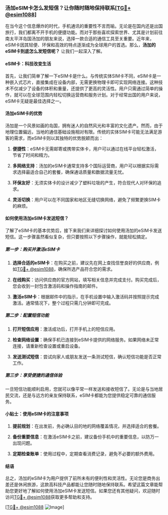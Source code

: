 ### 汤加eSIM卡怎么发短信？让你随时随地保持联系[[TG💪+ @esim1088](https://t.me/s/esim1088)]

在当今这个信息爆炸的时代，手机通讯的重要性不言而喻。无论是在国内还是出国旅行，我们都离不开手机的便捷功能。而对于那些喜欢探索世界、尤其是计划前往南太平洋岛国汤加的朋友来说，选择一款合适的通信工具至关重要。近年来，eSIM卡因其轻便、环保和高效的特点逐渐成为全球用户的首选。那么，**汤加的eSIM卡到底怎么发短信呢？** 让我们一起深入了解。

#### eSIM卡：科技改变生活

首先，让我们简单了解一下eSIM卡是什么。与传统实体SIM卡不同，eSIM卡是一种嵌入式芯片，直接集成在设备内部，无需更换物理卡即可实现网络连接。这种技术不仅减少了设备的体积和重量，还提供了更高的灵活性。用户只需通过简单的操作，就可以在全球范围内轻松切换运营商和服务计划。对于经常出国的用户来说，eSIM卡无疑是最佳选择之一。

#### 汤加eSIM卡的优势

汤加是一个风景如画的岛国，拥有迷人的自然风光和丰富的文化遗产。然而，由于地理位置偏远，当地的通信基础设施相对有限。传统的实体SIM卡可能无法满足游客的需求，而eSIM卡则以其独特的优势脱颖而出：

1. **便捷性**：eSIM卡无需邮寄或携带实体卡，用户可以通过在线平台轻松激活，节省了时间和精力。
   
2. **多网络支持**：汤加的eSIM卡通常支持多个国际运营商，用户可以根据实际需求选择最适合自己的套餐，确保通话质量和数据流量无忧。

3. **环保友好**：无须实体卡的设计减少了塑料垃圾的产生，符合现代人对环保的追求。

4. **灵活切换**：用户可以在不同国家和地区无缝切换网络，避免了频繁更换SIM卡的麻烦。

#### 如何使用汤加eSIM卡发送短信？

了解了eSIM卡的基本优势后，接下来我们来详细探讨如何使用汤加的eSIM卡发送短信。这一步骤虽然看似复杂，但只要按照以下步骤操作，就能轻松搞定。

##### 第一步：购买并激活eSIM卡

1. **选择合适的eSIM卡**：在购买之前，建议先在网上查找信誉良好的供应商，例如[TG💪+ @esim1088](https://t.me/s/esim1088)，确保所选产品符合您的需求。
   
2. **在线购买**：访问供应商的官方网站，填写相关信息并完成支付。购买完成后，您会收到一封包含激活码和操作指南的邮件。

3. **激活eSIM卡**：根据邮件中的指示，在手机设置中输入激活码并按照提示完成激活。通常情况下，整个过程只需几分钟即可完成。

##### 第二步：配置短信功能

1. **打开短信应用**：激活成功后，打开手机上的短信应用。

2. **检查网络设置**：确保手机已连接到eSIM卡提供的网络服务。如果网络未正常连接，请重新检查设置或重启设备。

3. **发送测试短信**：尝试向家人或朋友发送一条测试短信，确认短信功能是否正常工作。

##### 第三步：享受便捷的通信体验

一旦短信功能顺利启用，您就可以像平常一样发送和接收短信了。无论是与当地居民交流，还是与远方的亲友保持联系，eSIM卡都能为您提供稳定可靠的通信服务。

#### 小贴士：使用eSIM卡的注意事项

1. **提前规划**：在出发前，务必确认目的地的网络覆盖情况，并选择适合的套餐。

2. **备份重要信息**：在激活eSIM卡之前，建议备份手机中的重要信息，以防万一出现问题。

3. **定期检查账单**：使用过程中，定期查看消费记录，避免不必要的额外费用。

#### 结语

总之，汤加的eSIM卡为用户提供了前所未有的便利性和灵活性。无论您是商务出差还是休闲旅游，这款高科技产品都能让您随时随地保持联系。希望这篇文章能帮助您更好地了解如何使用汤加eSIM卡发送短信。如果您还有其他疑问，欢迎随时访问[TG💪+ @esim1088](https://t.me/s/esim1088)获取更多帮助和支持。

[[TG💪+ @esim1088](https://t.me/s/esim1088) ![Image](https://i.postimg.cc/4NQfJmqS/Snipaste-2025-05-13-00-14-12.png)]
